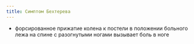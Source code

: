```yaml
---
title: Симптом Бехтерева
---
```


- форсированное прижатие колена к постели в положении больного лежа на спине с разогнутыми ногами вызывает боль в ноге
